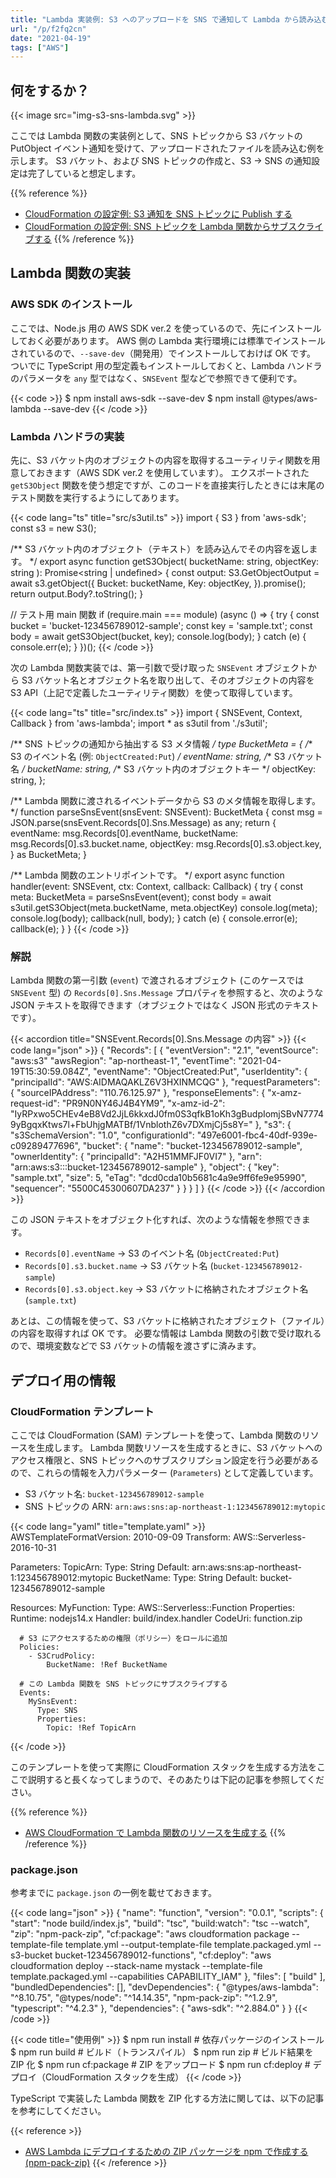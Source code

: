 ```yaml
---
title: "Lambda 実装例: S3 へのアップロードを SNS で通知して Lambda から読み込む"
url: "/p/f2fq2cn"
date: "2021-04-19"
tags: ["AWS"]
---
```


何をするか？
----

{{< image src="img-s3-sns-lambda.svg" >}}

ここでは Lambda 関数の実装例として、SNS トピックから S3 バケットの PutObject イベント通知を受けて、アップロードされたファイルを読み込む例を示します。
S3 バケット、および SNS トピックの作成と、S3 → SNS の通知設定は完了していると想定します。

{{% reference %}}
- [CloudFormation の設定例: S3 通知を SNS トピックに Publish する](/p/3o2dpyb)
- [CloudFormation の設定例: SNS トピックを Lambda 関数からサブスクライブする](/p/5q4epyb)
{{% /reference %}}



Lambda 関数の実装
----

### AWS SDK のインストール

ここでは、Node.js 用の AWS SDK ver.2 を使っているので、先にインストールしておく必要があります。
AWS 側の Lambda 実行環境には標準でインストールされているので、`--save-dev`（開発用）でインストールしておけば OK です。
ついでに TypeScript 用の型定義もインストールしておくと、Lambda ハンドラのパラメータを `any` 型ではなく、`SNSEvent` 型などで参照できて便利です。

{{< code >}}
$ npm install aws-sdk --save-dev
$ npm install @types/aws-lambda --save-dev
{{< /code >}}

### Lambda ハンドラの実装

先に、S3 バケット内のオブジェクトの内容を取得するユーティリティ関数を用意しておきます（AWS SDK ver.2 を使用しています）。
エクスポートされた `getS3Object` 関数を使う想定ですが、このコードを直接実行したときには末尾のテスト関数を実行するようにしてあります。

{{< code lang="ts" title="src/s3util.ts" >}}
import { S3 } from 'aws-sdk';
const s3 = new S3();

/** S3 バケット内のオブジェクト（テキスト）を読み込んでその内容を返します。 */
export async function getS3Object(
    bucketName: string,
    objectKey: string
): Promise<string | undefined> {
    const output: S3.GetObjectOutput = await s3.getObject({
        Bucket: bucketName,
        Key: objectKey,
    }).promise();
    return output.Body?.toString();
}

// テスト用 main 関数
if (require.main === module) (async () => {
    try {
        const bucket = 'bucket-123456789012-sample';
        const key = 'sample.txt';
        const body = await getS3Object(bucket, key);
        console.log(body);
    } catch (e) {
        console.err(e);
    }
})();
{{< /code >}}

次の Lambda 関数実装では、第一引数で受け取った `SNSEvent` オブジェクトから S3 バケット名とオブジェクト名を取り出して、そのオブジェクトの内容を S3 API（上記で定義したユーティリティ関数）を使って取得しています。

{{< code lang="ts" title="src/index.ts" >}}
import { SNSEvent, Context, Callback } from 'aws-lambda';
import * as s3util from './s3util';

/** SNS トピックの通知から抽出する S3 メタ情報 */
type BucketMeta = {
    /** S3 のイベント名 (例: `ObjectCreated:Put`) */
    eventName: string,
    /** S3 バケット名 */
    bucketName: string,
    /** S3 バケット内のオブジェクトキー */
    objectKey: string,
};

/** Lambda 関数に渡されるイベントデータから S3 のメタ情報を取得します。 */
function parseSnsEvent(snsEvent: SNSEvent): BucketMeta {
    const msg = JSON.parse(snsEvent.Records[0].Sns.Message) as any;
    return {
        eventName: msg.Records[0].eventName,
        bucketName: msg.Records[0].s3.bucket.name,
        objectKey: msg.Records[0].s3.object.key,
    } as BucketMeta;
}

/** Lambda 関数のエントリポイントです。 */
export async function handler(event: SNSEvent, ctx: Context, callback: Callback) {
    try {
        const meta: BucketMeta = parseSnsEvent(event);
        const body = await s3util.getS3Object(meta.bucketName, meta.objectKey)
        console.log(meta);
        console.log(body);
        callback(null, body);
    } catch (e) {
        console.error(e);
        callback(e);
    }
}
{{< /code >}}

### 解説

Lambda 関数の第一引数 (`event`) で渡されるオブジェクト (このケースでは `SNSEvent` 型) の `Records[0].Sns.Message` プロパティを参照すると、次のような JSON テキストを取得できます（オブジェクトではなく JSON 形式のテキストです）。

{{< accordion title="SNSEvent.Records[0].Sns.Message の内容" >}}
{{< code lang="json" >}}
{
  "Records": [
    {
      "eventVersion": "2.1",
      "eventSource": "aws:s3"
      "awsRegion": "ap-northeast-1",
      "eventTime": "2021-04-19T15:30:59.084Z",
      "eventName": "ObjectCreated:Put",
      "userIdentity": {
        "principalId": "AWS:AIDMAQAKLZ6V3HXINMCQG"
      },
      "requestParameters": {
        "sourceIPAddress": "110.76.125.97"
      },
      "responseElements": {
        "x-amz-request-id": "PR9N0NY46J4B4YM9",
        "x-amz-id-2": "IyRPxwo5CHEv4eB8Vd2JjL6kkxdJ0fm0S3qfkB1oKh3gBudpIomjSBvN77749yBgqxKtws7l+FbUhjgMATBf/1VnblothZ6v7DXmjCj5s8Y="
      },
      "s3": {
        "s3SchemaVersion": "1.0",
        "configurationId": "497e6001-fbc4-40df-939e-c09289477696",
        "bucket": {
          "name": "bucket-123456789012-sample",
          "ownerIdentity": {
            "principalId": "A2H51MMFJF0VI7"
          },
          "arn": "arn:aws:s3:::bucket-123456789012-sample"
        },
        "object": {
          "key": "sample.txt",
          "size": 5,
          "eTag": "dcd0cda10b5681c4a9e9ff6fe9e95990",
          "sequencer": "5500C45300607DA237"
        }
      }
    }
  ]
}
{{< /code >}}
{{< /accordion >}}

この JSON テキストをオブジェクト化すれば、次のような情報を参照できます。

- `Records[0].eventName` → S3 のイベント名 (`ObjectCreated:Put`)
- `Records[0].s3.bucket.name` → S3 バケット名 (`bucket-123456789012-sample`)
- `Records[0].s3.object.key` → S3 バケットに格納されたオブジェクト名 (`sample.txt`)

あとは、この情報を使って、S3 バケットに格納されたオブジェクト（ファイル）の内容を取得すれば OK です。
必要な情報は Lambda 関数の引数で受け取れるので、環境変数などで S3 バケットの情報を渡さずに済みます。


デプロイ用の情報
----

### CloudFormation テンプレート

ここでは CloudFormation (SAM) テンプレートを使って、Lambda 関数のリソースを生成します。
Lambda 関数リソースを生成するときに、S3 バケットへのアクセス権限と、SNS トピックへのサブスクリプション設定を行う必要があるので、これらの情報を入力パラメーター (`Parameters`) として定義しています。

- S3 バケット名: `bucket-123456789012-sample`
- SNS トピックの ARN: `arn:aws:sns:ap-northeast-1:123456789012:mytopic`

{{< code lang="yaml" title="template.yaml" >}}
AWSTemplateFormatVersion: 2010-09-09
Transform: AWS::Serverless-2016-10-31

Parameters:
  TopicArn:
    Type: String
    Default: arn:aws:sns:ap-northeast-1:123456789012:mytopic
  BucketName:
    Type: String
    Default: bucket-123456789012-sample

Resources:
  MyFunction:
    Type: AWS::Serverless::Function
    Properties:
      Runtime: nodejs14.x
      Handler: build/index.handler
      CodeUri: function.zip

      # S3 にアクセスするための権限（ポリシー）をロールに追加
      Policies:
        - S3CrudPolicy:
            BucketName: !Ref BucketName

      # この Lambda 関数を SNS トピックにサブスクライブする
      Events:
        MySnsEvent:
          Type: SNS
          Properties:
            Topic: !Ref TopicArn
{{< /code >}}

このテンプレートを使って実際に CloudFormation スタックを生成する方法をここで説明すると長くなってしまうので、そのあたりは下記の記事を参照してください。

{{% reference %}}
- [AWS CloudFormation で Lambda 関数のリソースを生成する](/p/w8s8kx9)
{{% /reference %}}

### package.json

参考までに `package.json` の一例を載せておきます。

{{< code lang="json" >}}
{
  "name": "function",
  "version": "0.0.1",
  "scripts": {
    "start": "node build/index.js",
    "build": "tsc",
    "build:watch": "tsc --watch",
    "zip": "npm-pack-zip",
    "cf:package": "aws cloudformation package --template-file template.yml --output-template-file template.packaged.yml --s3-bucket bucket-123456789012-functions",
    "cf:deploy": "aws cloudformation deploy --stack-name mystack --template-file template.packaged.yml --capabilities CAPABILITY_IAM"
  },
  "files": [
    "build"
  ],
  "bundledDependencies": [],
  "devDependencies": {
    "@types/aws-lambda": "^8.10.75",
    "@types/node": "^14.14.35",
    "npm-pack-zip": "^1.2.9",
    "typescript": "^4.2.3"
  },
  "dependencies": {
    "aws-sdk": "^2.884.0"
  }
}
{{< /code >}}

{{< code title="使用例" >}}
$ npm run install     # 依存パッケージのインストール
$ npm run build       # ビルド（トランスパイル）
$ npm run zip         # ビルド結果を ZIP 化
$ npm run cf:package  # ZIP をアップロード
$ npm run cf:deploy   # デプロイ（CloudFormation スタックを生成）
{{< /code >}}

TypeScript で実装した Lambda 関数を ZIP 化する方法に関しては、以下の記事を参考にしてください。

{{< reference >}}
- [AWS Lambda にデプロイするための ZIP パッケージを npm で作成する (npm-pack-zip)](/p/zmydq3f)
{{< /reference >}}


